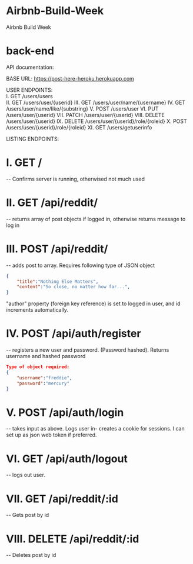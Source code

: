# Airbnb-Build-Week
Airbnb Build Week

# back-end

API documentation: 

BASE URL: https://post-here-heroku.herokuapp.com

USER ENDPOINTS:  
I. GET /users/users  
II. GET /users/user/{userid} 
III. GET /users/user/name/{username}
IV. GET /users/user/name/like/{substring}
V. POST /users/user
VI. PUT /users/user/{userid}
VII. PATCH /users/user/{userid}
VIII. DELETE /users/user/{userid}
IX. DELETE /users/user/{userid}/role/{roleid}
X. POST /users/user/{userid}/role/{roleid} 
XI. GET /users/getuserinfo

LISTING ENDPOINTS:


# I. GET /
 -- Confirms server is running, otherwised not much used


# II. GET /api/reddit/  

 -- returns array of post objects if logged in, otherwise returns message to log in

# III. POST /api/reddit/ 

 -- adds post to array. Requires following type of JSON object

```json
{
	"title":"Nothing Else Matters",
	"content":"So close, no matter how far...",
}
```

"author" property (foreign key reference) is set to logged in user, and id increments automatically. 



# IV. POST /api/auth/register 

 -- registers a new user and password. (Password hashed). Returns username and hashed password 

```json
Type of object required:
{
	"username":"freddie",
	"password":"mercury"
}
```


# V. POST /api/auth/login

 -- takes input as above. Logs user in- creates a cookie for sessions. I can set up as json web token if preferred.


# VI. GET /api/auth/logout

 -- logs out user.


# VII. GET /api/reddit/:id

 -- Gets post by id

# VIII. DELETE /api/reddit/:id

 -- Deletes post by id
